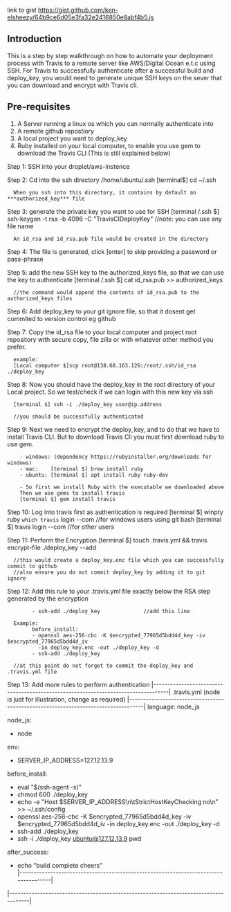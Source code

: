link to gist https://gist.github.com/ken-elsheezy/64b9ce6d05e3fa32e2416850e8abf4b5.js

Introduction
----------------
This is a step by step walkthrough on how to automate your deployment process 
with Travis to a remote server like AWS/Digital Ocean e.t.c using SSH. 
For Travis to successfully authenticate after a successful build and deploy_key, 
you would need to generate unique SSH keys on the sever that you can download and
encrypt with Travis cli.

Pre-requisites
-----------------
1. A Server running a linux os which you can normally authenticate into
2. A  remote github repostiory
3. A local project you want to deploy_key
4. Ruby installed on your local computer, to enable you use gem to 
	download the Travis CLI (This is still explained below)
	



Step 1: SSH into your droplet/aws-instence

Step 2: Cd into the ssh directory /home/ubuntu/.ssh
      [terminal$] cd ~/.ssh
      
      When you ssh into this directory, it contains by default an ***authorized_key*** file

Step 3: generate the private key you want to use for SSH
      [terminal /.ssh $] ssh-keygen -t rsa -b 4096 -C "TravisCIDeployKey"     //note: you can use any file name
      
      An id_rsa and id_rsa.pub file would be created in the directory
      
Step 4: The file is generated, click [enter] to skip providing a password or pass-phrase 

Step 5: add the new SSH key to the authorized_keys file, so that we can use the key to authenticate
      [terminal /.ssh $] cat id_rsa.pub >> authorized_keys   
      
      //the command would append the contents of id_rsa.pub to the authorized_keys files
      
Step 6:  Add deploy_key to your git ignore file, so that it dosent get commited to version control eg github

Step 7: Copy the id_rsa file to your local computer and project root repository
        with secure copy, file zilla or with whatever other method you prefer.

      example:
      [Local computer $]scp root@138.68.163.126:/root/.ssh/id_rsa ./deploy_key
      
Step 8: Now you should have the deploy_key in the root directory of your Local project.
        So we test/check if we can login with this new key via ssh
        
      [terminal $] ssh -i ./deploy_key user@ip.address  
      
      //you should be successfully authenticated
      
Step 9: Next we need to encrypt the deploy_key, and to do that we have to install 
        Travis CLI. But to download Travis Cli you must first 
        download ruby to use gem. 
        
        - windows: (dependency https://rubyinstaller.org/downloads for windows)
        - mac:    [terminal $] brew install ruby
        - ubuntu: [terminal $] apt install ruby ruby-dev
        
        - So first we install Ruby with the executable we downloaded above
        Then we use gems to install travis
        [terminal $] gem install travis

Step 10: Log into travis first as authentication is required
         [terminal $] winpty ruby `which travis` login --com  //for windows users using git bash
         [terminal $] travis login --com  //for other users

Step 11: Perform the Encryption
      [terminal $] touch .travis.yml && travis encrypt-file ./deploy_key --add
      
      //this would create a deploy_key.enc file which you can successfully commit to github
      //also ensure you do not commit deploy_key by adding it to git ignore
      
Step 12: Add this rule to your .travis.yml file exactly below the RSA step generated by the encryption
            
            - ssh-add ./deploy_key              //add this line
            
      Example:
            before_install:
            - openssl aes-256-cbc -K $encrypted_77965d5bdd4d_key -iv $encrypted_77965d5bdd4d_iv
              -in deploy_key.enc -out ./deploy_key -d
            - ssh-add ./deploy_key   
            
      //at this point do not forget to commit the deploy_key and .travis.yml file      
      
Step 13: Add more rules to perform authentication
|-----------------------------------------------------------------------------------| 
    .travis.yml (node is just for illustration, change as required)
|-----------------------------------------------------------------------------------| 
language: node_js

node_js:
- node

env:
- SERVER_IP_ADDRESS=127.12.13.9

before_install:
- eval "$(ssh-agent -s)"
- chmod 600 ./deploy_key
- echo -e "Host $SERVER_IP_ADDRESS\n\tStrictHostKeyChecking no\n" >> ~/.ssh/config
- openssl aes-256-cbc -K $encrypted_77965d5bdd4d_key -iv $encrypted_77965d5bdd4d_iv
   -in deploy_key.enc -out ./deploy_key -d
- ssh-add ./deploy_key
- ssh -i ./deploy_key ubuntu@127.12.13.9 pwd

after_success:
- echo "build complete cheers"      
|-------------------------------------------------------------------------------------| 

|-------------------------------------------------------------------------------------| 